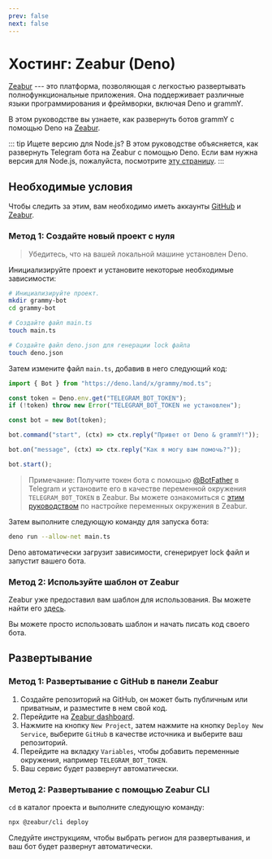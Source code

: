 ```yaml
---
prev: false
next: false
---
```


# Хостинг: Zeabur (Deno)

[Zeabur](https://zeabur.com) --- это платформа, позволяющая с легкостью развертывать полнофункциональные приложения.
Она поддерживает различные языки программирования и фреймворки, включая Deno и grammY.

В этом руководстве вы узнаете, как развернуть ботов grammY с помощью Deno на [Zeabur](https://zeabur.com).

::: tip Ищете версию для Node.js?
В этом руководстве объясняется, как развернуть Telegram бота на Zeabur с помощью Deno.
Если вам нужна версия для Node.js, пожалуйста, посмотрите [эту страницу](./zeabur-nodejs).
:::

## Необходимые условия

Чтобы следить за этим, вам необходимо иметь аккаунты [GitHub](https://github.com) и [Zeabur](https://zeabur.com).

### Метод 1: Создайте новый проект с нуля

> Убедитесь, что на вашей локальной машине установлен Deno.

Инициализируйте проект и установите некоторые необходимые зависимости:

```sh
# Инициализируйте проект.
mkdir grammy-bot
cd grammy-bot

# Создайте файл main.ts
touch main.ts

# Создайте файл deno.json для генерации lock файла
touch deno.json
```

Затем измените файл `main.ts`, добавив в него следующий код:

```ts
import { Bot } from "https://deno.land/x/grammy/mod.ts";

const token = Deno.env.get("TELEGRAM_BOT_TOKEN");
if (!token) throw new Error("TELEGRAM_BOT_TOKEN не установлен");

const bot = new Bot(token);

bot.command("start", (ctx) => ctx.reply("Привет от Deno & grammY!"));

bot.on("message", (ctx) => ctx.reply("Как я могу вам помочь?"));

bot.start();
```

> Примечание: Получите токен бота с помощью [@BotFather](https://t.me/BotFather) в Telegram и установите его в качестве переменной окружения `TELEGRAM_BOT_TOKEN` в Zeabur.
> Вы можете ознакомиться с [этим руководством](https://zeabur.com/docs/deploy/variables) по настройке переменных окружения в Zeabur.

Затем выполните следующую команду для запуска бота:

```sh
deno run --allow-net main.ts
```

Deno автоматически загрузит зависимости, сгенерирует lock файл и запустит вашего бота.

### Метод 2: Используйте шаблон от Zeabur

Zeabur уже предоставил вам шаблон для использования.
Вы можете найти его [здесь](https://github.com/zeabur/deno-telegram-bot-starter).

Вы можете просто использовать шаблон и начать писать код своего бота.

## Развертывание

### Метод 1: Развертывание с GitHub в панели Zeabur

1. Создайте репозиторий на GitHub, он может быть публичным или приватным, и разместите в нем свой код.
2. Перейдите на [Zeabur dashboard](https://dash.zeabur.com).
3. Нажмите на кнопку `New Project`, затем нажмите на кнопку `Deploy New Service`, выберите `GitHub` в качестве источника и выберите ваш репозиторий.
4. Перейдите на вкладку `Variables`, чтобы добавить переменные окружения, например `TELEGRAM_BOT_TOKEN`.
5. Ваш сервис будет развернут автоматически.

### Метод 2: Развертывание с помощью Zeabur CLI

`cd` в каталог проекта и выполните следующую команду:

```sh
npx @zeabur/cli deploy
```

Следуйте инструкциям, чтобы выбрать регион для развертывания, и ваш бот будет развернут автоматически.
